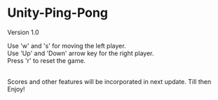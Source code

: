 # Unity-Ping-Pong

Version 1.0

Use 'w' and 's' for moving the left player.<br />
Use 'Up' and 'Down' arrow key for the right player.<br />
Press 'r' to reset the game.<br /> <br />

Scores and other features will be incorporated in next update. Till then Enjoy!


